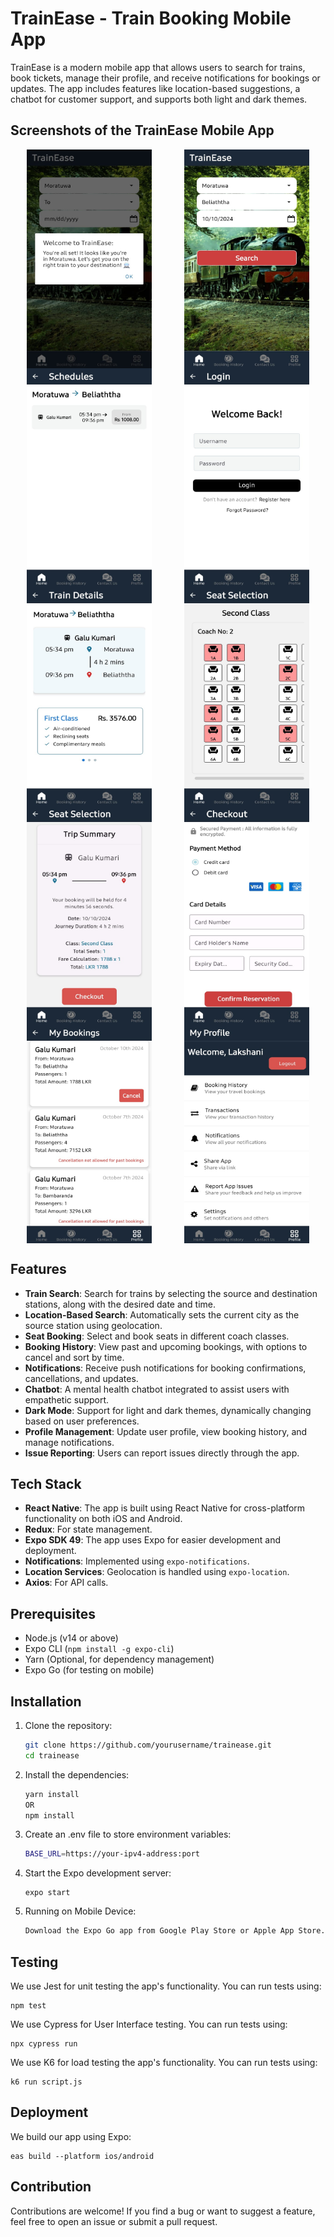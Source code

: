 
# TrainEase - Train Booking Mobile App

TrainEase is a modern mobile app that allows users to search for trains, book tickets, manage their profile, and receive notifications for bookings or updates. The app includes features like location-based suggestions, a chatbot for customer support, and supports both light and dark themes.

## Screenshots of the TrainEase Mobile App

<div style="display: flex; flex-wrap: wrap; justify-content: space-around;">
    <img src="assets/1.jpg" alt="Home Screen" width="200" height="350" />
   <img src="assets/Home.jpg" alt="Home Screen" width="200" height="350" />
    <img src="assets/Schedules.jpg" alt="Schedules" width="200" height="350" />
    <img src="assets/Login.jpg" alt="Login" width="200" height="350" />
    <img src="assets/Train Details.jpg" alt="Train Details" width="200" height="350" />
    <img src="assets/Seats.jpg" alt="Seats" width="200" height="350" />
    <img src="assets/Trip.jpg" alt="Trip" width="200" height="350" />
    <img src="assets/Checkout.jpg" alt="Checkout" width="200" height="350" />
    <img src="assets/History.jpg" alt="Booking History" width="200" height="350" />
    <img src="assets/Profile.jpg" alt="Profile" width="200" height="350" />
</div>

## Features

- **Train Search**: Search for trains by selecting the source and destination stations, along with the desired date and time.
- **Location-Based Search**: Automatically sets the current city as the source station using geolocation.
- **Seat Booking**: Select and book seats in different coach classes.
- **Booking History**: View past and upcoming bookings, with options to cancel and sort by time.
- **Notifications**: Receive push notifications for booking confirmations, cancellations, and updates.
- **Chatbot**: A mental health chatbot integrated to assist users with empathetic support.
- **Dark Mode**: Support for light and dark themes, dynamically changing based on user preferences.
- **Profile Management**: Update user profile, view booking history, and manage notifications.
- **Issue Reporting**: Users can report issues directly through the app.


## Tech Stack

- **React Native**: The app is built using React Native for cross-platform functionality on both iOS and Android.
- **Redux**: For state management.
- **Expo SDK 49**: The app uses Expo for easier development and deployment.
- **Notifications**: Implemented using `expo-notifications`.
- **Location Services**: Geolocation is handled using `expo-location`.
- **Axios**: For API calls.


## Prerequisites

- Node.js (v14 or above)
- Expo CLI (`npm install -g expo-cli`)
- Yarn (Optional, for dependency management)
- Expo Go (for testing on mobile)

## Installation
1. Clone the repository:

    ```bash
   git clone https://github.com/yourusername/trainease.git
   cd trainease
2. Install the dependencies:

    ```bash
    yarn install
    OR
   npm install
3. Create an .env file to store environment variables:

    ```bash
   BASE_URL=https://your-ipv4-address:port
4. Start the Expo development server:

    ```
    expo start
5. Running on Mobile Device:

    ```bash
    Download the Expo Go app from Google Play Store or Apple App Store.Scan the QR code generated in your terminal after running expo start to view the app on your device.


## Testing

We use Jest for unit testing the app's functionality. You can run tests using:
```
npm test 
```

We use Cypress for User Interface testing. You can run tests using:

```
npx cypress run
```


We use K6 for load testing the app's functionality. You can run tests using:
```
k6 run script.js
```

## Deployment

We build our app using Expo:

```
eas build --platform ios/android
```
## Contribution

Contributions are welcome! If you find a bug or want to suggest a feature, feel free to open an issue or submit a pull request.

